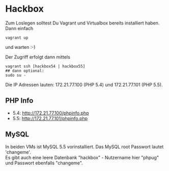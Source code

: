 Hackbox
=======

Zum Loslegen solltest Du Vagrant und Virtualbox bereits installiert haben.
Dann einfach

    vagrant up

und warten :-)

Der Zugriff erfolgt dann mittels

    vagrant ssh [hackbox54 | hackbox55]
    ## dann optional:
    sudo su -

Die IP Adressen lauten: 172.21.77.100 (PHP 5.4) und 172.21.77.101 (PHP 5.5).

PHP Info
--------

- 5.4: http://172.21.77.100/phpinfo.php  
- 5.5: http://172.21.77.101/phpinfo.php  

MySQL
-----

In beiden VMs ist MySQL 5.5 vorinstalliert. Das MySQL root Passwort lautet 'changeme'.  
Es gibt auch eine leere Datenbank "hackbox" - Nutzername hier "phpug" und Passwort ebenfalls "changeme".


